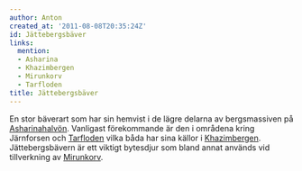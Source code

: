 ```yaml
---
author: Anton
created_at: '2011-08-08T20:35:24Z'
id: Jättebergsbäver
links:
  mention:
  - Asharina
  - Khazimbergen
  - Mirunkorv
  - Tarfloden
title: Jättebergsbäver
---
```


En stor bäverart som har sin hemvist i de lägre delarna av bergsmassiven på [Asharinahalvön].
Vanligast förekommande är den i områdena kring Järnforsen och [Tarfloden] vilka båda har sina källor
i [Khazimbergen]. Jättebergsbävern är ett viktigt bytesdjur som bland annat används vid tillverkning
av [Mirunkorv].

  [Asharinahalvön]: Asharina
  [Tarfloden]: Tarfloden
  [Khazimbergen]: Khazimbergen
  [Mirunkorv]: Mirunkorv
